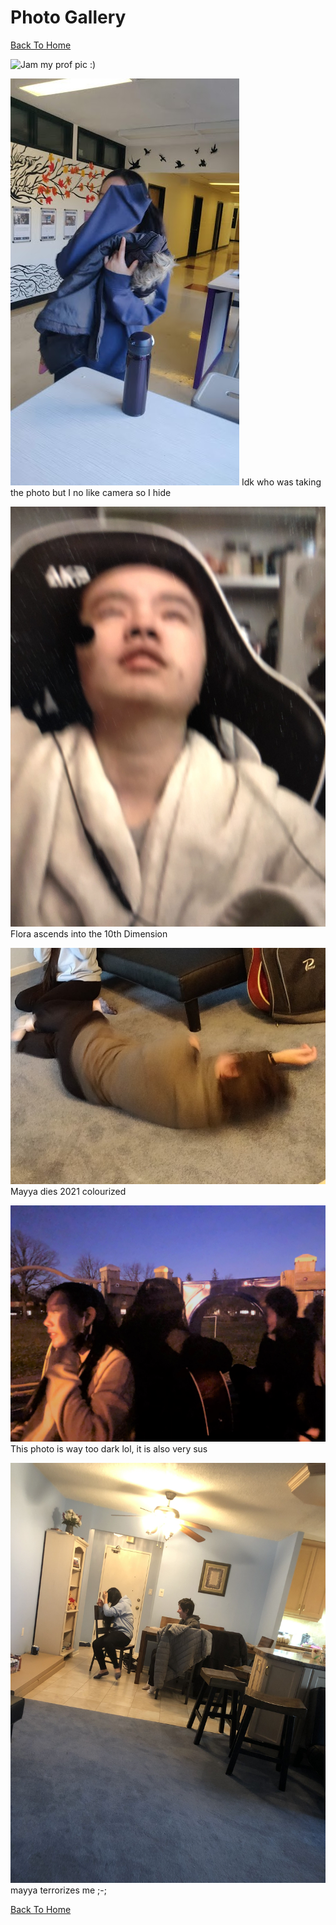# Photo Gallery

[Back To Home](/index.md)

![Jam](https://jqiao6835.github.io/Qiaowo.github.io/images/jam%20fluffly%20black%20cape%20(2).png)
my prof pic :)

![Me hiding from camera](/githubimages/I_hide.jpg)
Idk who was taking the photo but I no like camera so I hide 

![Flora ascends](/githubimages/Flora_ascends.jpg)
Flora ascends into the 10th Dimension

![Mayya dies](/githubimages/mayya_ded.jpg)
Mayya dies 2021 colourized

![Sus night photo](/githubimages/nightphotosus.jpg)
This photo is way too dark lol, it is also very sus

![Mayya terrorizes me](/githubimages/mayyaterrorizesme.jpg)
mayya terrorizes me ;-;

[Back To Home](/index.md)